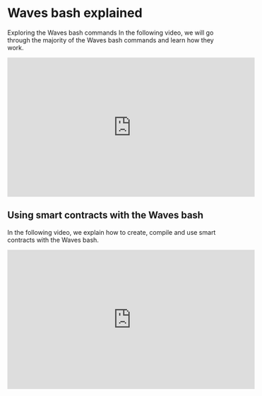 # Waves bash explained
Exploring the Waves bash commands
In the following video, we will go through the majority of the Waves bash commands and learn how they work.

<iframe width="560" height="315" src="https://www.youtube.com/embed/gBgLjg6nrvA?rel=0" frameborder="0" allow="accelerometer; autoplay; encrypted-media; gyroscope; picture-in-picture" allowfullscreen></iframe>

## Using smart contracts with the Waves bash
In the following video, we explain how to create, compile and use smart contracts with the Waves bash.

<iframe width="560" height="315" src="https://www.youtube.com/embed/sOZuE9Ebfko?rel=0" frameborder="0" allow="accelerometer; autoplay; encrypted-media; gyroscope; picture-in-picture" allowfullscreen></iframe>
